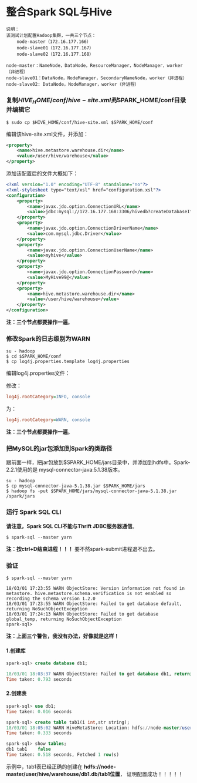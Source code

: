 整合Spark SQL与Hive
=================================================================================
```
说明：
该测试计划配置Hadoop集群，一共三个节点：
    node-master（172.16.177.166）
    node-slave01（172.16.177.167）
    node-slave02（172.16.177.168）

node-master：NameNode，DataNode，ResourceManager，NodeManager，worker（非进程）
node-slave01：DataNode，NodeManager，SecondaryNameNode，worker（非进程）
node-slave02: DataNode，NodeManager，worker（非进程）
```

### 复制$HIVE_HOME/conf/hive-site.xml到$SPARK_HOME/conf目录并编辑它
```shell
$ sudo cp $HIVE_HOME/conf/hive-site.xml $SPARK_HOME/conf
```
编辑该hive-site.xml文件，并添加：
```xml
<property>
    <name>hive.metastore.warehouse.dir</name>
    <value>/user/hive/warehouse</value>
</property>
```
添加该配置后的文件大概如下：
```xml
<?xml version="1.0" encoding="UTF-8" standalone="no"?>
<?xml-stylesheet type="text/xsl" href="configuration.xsl"?>
<configuration>
    <property>
        <name>javax.jdo.option.ConnectionURL</name>
        <value>jdbc:mysql://172.16.177.168:3306/hivedb?createDatabaseIfNotExist=true&amp;characterEncoding=UTF-8&amp;useSSL=false</value>
    </property>
    <property>
        <name>javax.jdo.option.ConnectionDriverName</name>
        <value>com.mysql.jdbc.Driver</value>
    </property>
    <property>
        <name>javax.jdo.option.ConnectionUserName</name>
        <value>myhive</value>
    </property>
    <property>
        <name>javax.jdo.option.ConnectionPassword</name>
        <value>MyHive99@</value>
    </property>
    <property>
        <name>hive.metastore.warehouse.dir</name>
        <value>/user/hive/warehouse</value>
    </property>
</configuration>
```
**注：三个节点都要操作一遍**。

### 修改Spark的日志级别为WARN
```shell
su - hadoop
$ cd $SPARK_HOME/conf
$ cp log4j.properties.template log4j.properties
```
编辑log4j.properties文件：

修改：
```ini
log4j.rootCategory=INFO, console
```
为：
```ini
log4j.rootCategory=WARN, console
```
**注：三个节点都要操作一遍**。

### 把MySQL的jar包添加到Spark的类路径
跟前面一样，把jar包放到$SPARK_HOME/jars目录中，并添加到hdfs中。Spark-2.2.1使用的是
mysql-connector-java:5.1.38版本。
```shell
su - hadoop
$ cp mysql-connector-java-5.1.38.jar $SPARK_HOME/jars
$ hadoop fs -put $SPARK_HOME/jars/mysql-connector-java-5.1.38.jar /spark/jars
```

### 运行 Spark SQL CLI
**请注意，Spark SQL CLI不能与Thrift JDBC服务器通信**。
```shell
$ spark-sql --master yarn
```
**注：按ctrl+D结束进程！！！** 要不然spark-submit进程退不出去。

### 验证
```shell
$ spark-sql --master yarn

18/03/01 17:23:55 WARN ObjectStore: Version information not found in metastore. hive.metastore.schema.verification is not enabled so recording the schema version 1.2.0
18/03/01 17:23:55 WARN ObjectStore: Failed to get database default, returning NoSuchObjectException
18/03/01 17:24:13 WARN ObjectStore: Failed to get database global_temp, returning NoSuchObjectException
spark-sql>
```
**注：上面三个警告，我没有办法，好像就是这样！**

#### 1.创建库
```sql
spark-sql> create database db1;

18/03/01 18:03:37 WARN ObjectStore: Failed to get database db1, returning NoSuchObjectException
Time taken: 0.793 seconds
```

#### 2.创建表
```sql
spark-sql> use db1;
Time taken: 0.016 seconds

spark-sql> create table tab1(i int,str string);
18/03/01 18:05:02 WARN HiveMetaStore: Location: hdfs://node-master/user/hive/warehouse/db1.db/tab1 specified for non-external table:tab1
Time taken: 0.333 seconds

spark-sql> show tables;
db1	tab1	false
Time taken: 0.518 seconds, Fetched 1 row(s)
```
示例中，tab1表已经正确的创建在 **hdfs://node-master/user/hive/warehouse/db1.db/tab1位置**，
证明配置成功！！！！！
